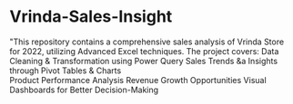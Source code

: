 # Vrinda-Sales-Insight
"This repository contains a comprehensive sales analysis of Vrinda Store for 2022, utilizing Advanced Excel techniques. 
The project covers:
Data Cleaning & Transformation using Power Query 
Sales Trends &a Insights through Pivot Tables & Charts  
Product Performance Analysis 
Revenue Growth Opportunities 
Visual Dashboards for Better Decision-Making
